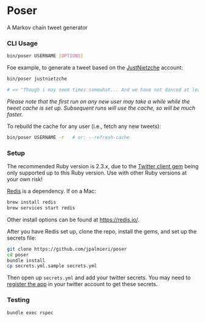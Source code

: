# Poser

A Markov chain tweet generator

### CLI Usage

```.sh
bin/poser USERNAME [OPTIONS]
```

Foe example, to generate a tweet based on the [JustNietzche](https://twitter.com/justnietzsche) account:

```.sh
bin/poser justnietzche

# => "Though i may seem times somewhat... And we have not danced at least once. Sphinx has and as a tree as it were his evil conscience."
```

_Please note that the first run on any new user may take a while while the tweet cache is set up. Subsequent runs will use the cache, so will be much faster._

To rebuild the cache for any user (i.e., fetch any new tweets):

```.sh
bin/poser USERNAME -r   # or: --refresh-cache
```

### Setup

The recommended Ruby version is 2.3.x, due to the [Twitter client gem](https://github.com/sferik/twitter#supported-ruby-versions) being only supported up to this Ruby version. Use with other Ruby versions at your own risk!

[Redis](https://github.com/antirez/redis) is a dependency. If on a Mac:

```.sh
brew install redis
brew services start redis
```

Other install options can be found at https://redis.io/.

After you have Redis set up, clone the repo, install the gems, and set up the secrets file:

```.sh
git clone https://github.com/jpalmieri/poser
cd poser
bundle install
cp secrets.yml.sample secrets.yml
```

Then open up `secrets.yml` and add your twitter secrets. You may need to [register the app](https://apps.twitter.com/) in your twitter account to get these secrets.

### Testing

```
bundle exec rspec
```
